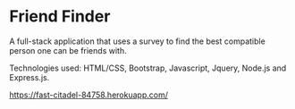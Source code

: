 # Friend Finder
A full-stack application that uses a survey to find the best compatible person one can be friends with.

Technologies used: HTML/CSS, Bootstrap, Javascript, Jquery, Node.js and Express.js.

https://fast-citadel-84758.herokuapp.com/
